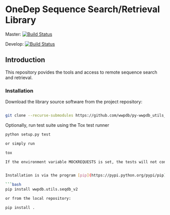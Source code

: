 # OneDep Sequence Search/Retrieval Library

Master: [![Build Status](https://dev.azure.com/wwPDB/wwPDB%20Python%20Projects/_apis/build/status/wwPDB.py-wwpdb_utils_seqdb_v2?branchName=master)](https://dev.azure.com/wwPDB/wwPDB%20Python%20Projects/_build/latest?definitionId=10&branchName=master)

Develop: [![Build Status](https://dev.azure.com/wwPDB/wwPDB%20Python%20Projects/_apis/build/status/wwPDB.py-wwpdb_utils_seqdb_v2?branchName=develop)](https://dev.azure.com/wwPDB/wwPDB%20Python%20Projects/_build/latest?definitionId=10&branchName=develop)

## Introduction

This repository povides the tools and access to remote sequence search and retrieval.

### Installation

Download the library source software from the project repository:

```bash

git clone --recurse-submodules https://github.com/wwpdb/py-wwpdb_utils_seqdb_v2.git

```

Optionally, run test suite using the Tox test runner

```bash
python setup.py test

or simply run

tox

If the environment variable MOCKREQUESTS is set, the tests will not contact any remote servers.


Installation is via the program [pip](https://pypi.python.org/pypi/pip).

```bash
pip install wwpdb.utils.seqdb_v2

or from the local repository:

pip install .
```


